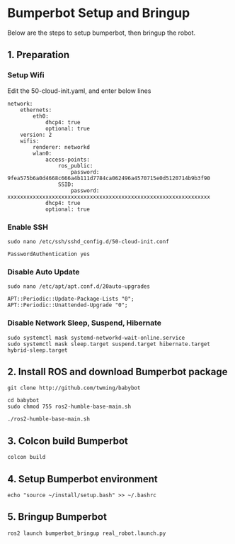 # Bumperbot Setup and Bringup
Below are the steps to setup bumperbot, then bringup the robot.
## 1. Preparation 
### Setup Wifi
Edit the 50-cloud-init.yaml, and enter below lines
```
network:
    ethernets:
        eth0:
            dhcp4: true
            optional: true
    version: 2
    wifis:
        renderer: networkd
        wlan0:
            access-points:
                ros_public:
                    password: 9fea575b6a0d4668c666a4b111d7784ca062496a4570715e0d5120714b9b3f90
                SSID:
                    password: xxxxxxxxxxxxxxxxxxxxxxxxxxxxxxxxxxxxxxxxxxxxxxxxxxxxxxxxxxxxxxxx
            dhcp4: true
            optional: true

```
### Enable SSH
```
sudo nano /etc/ssh/sshd_config.d/50-cloud-init.conf
```
```
PasswordAuthentication yes
```

### Disable Auto Update
```
sudo nano /etc/apt/apt.conf.d/20auto-upgrades
```
```
APT::Periodic::Update-Package-Lists "0";
APT::Periodic::Unattended-Upgrade "0";
```
### Disable Network Sleep, Suspend, Hibernate
```
sudo systemctl mask systemd-networkd-wait-online.service
sudo systemctl mask sleep.target suspend.target hibernate.target hybrid-sleep.target
```
## 2. Install ROS and download Bumperbot package
```
git clone http://github.com/twming/babybot
```
```
cd babybot
sudo chmod 755 ros2-humble-base-main.sh
```
```
./ros2-humble-base-main.sh
```
## 3. Colcon build Bumperbot
```
colcon build
```
## 4. Setup Bumperbot environment
```
echo "source ~/install/setup.bash" >> ~/.bashrc
```
## 5. Bringup Bumperbot
```
ros2 launch bumperbot_bringup real_robot.launch.py
```
